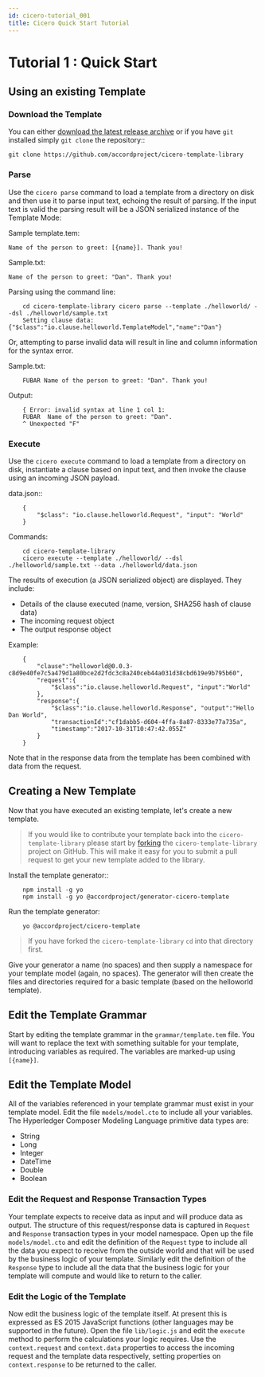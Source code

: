 ```yaml
---
id: cicero-tutorial_001
title: Cicero Quick Start Tutorial
---
```


# Tutorial 1 : Quick Start

## Using an existing Template

### Download the Template

You can either [download the latest release archive](https://github.com/accordproject/cicero-template-library/releases) or if you have `git`
installed simply `git clone` the repository::

    git clone https://github.com/accordproject/cicero-template-library

### Parse 

Use the `cicero parse` command to load a template from a directory on disk and then use
it to parse input text, echoing the result of parsing. If the input text is valid the parsing
result will be a JSON serialized instance of the Template Mode:

Sample template.tem:

    Name of the person to greet: [{name}]. Thank you!

Sample.txt:

    Name of the person to greet: "Dan". Thank you!

Parsing using the command line:

```
    cd cicero-template-library cicero parse --template ./helloworld/ --dsl ./helloworld/sample.txt
    Setting clause data: {"$class":"io.clause.helloworld.TemplateModel","name":"Dan"}
```

Or, attempting to parse invalid data will result in line and column information for the syntax
error.

Sample.txt:

```
    FUBAR Name of the person to greet: "Dan". Thank you!
```

Output:

```
    { Error: invalid syntax at line 1 col 1:
    FUBAR  Name of the person to greet: "Dan". 
    ^ Unexpected "F"
```

### Execute

Use the ``cicero execute`` command to load a template from a directory on disk,
instantiate a clause based on input text, and then invoke the clause using an incoming JSON
payload.

data.json::

```
    {
        "$class": "io.clause.helloworld.Request", "input": "World"
    }
```

Commands:

```
    cd cicero-template-library 
    cicero execute --template ./helloworld/ --dsl ./helloworld/sample.txt --data ./helloworld/data.json
```

The results of execution (a JSON serialized object) are displayed. They include: 

* Details of the clause executed (name, version, SHA256 hash of clause data)
* The incoming request object 
* The output response object

Example:

```
    {
        "clause":"helloworld@0.0.3-c8d9e40fe7c5a479d1a80bce2d2fdc3c8a240ceb44a031d38cbd619e9b795b60",
        "request":{
            "$class":"io.clause.helloworld.Request", "input":"World"
        }, 
        "response":{
            "$class":"io.clause.helloworld.Response", "output":"Hello Dan World",
            "transactionId":"cf1dabb5-d604-4ffa-8a87-8333e77a735a",
            "timestamp":"2017-10-31T10:47:42.055Z"
        }
    }
```

Note that in the response data from the template has been combined with data from the request.

## Creating a New Template

Now that you have executed an existing template, let's create a new template. 

> If you would like to contribute your template back into the `cicero-template-library` please start by [forking](https://help.github.com/articles/fork-a-repo/) the `cicero-template-library` project on GitHub. This will make it easy for you to submit a pull request to get your new template added to the library.

Install the template generator::

```
    npm install -g yo 
    npm install -g yo @accordproject/generator-cicero-template
```

Run the template generator:

```
    yo @accordproject/cicero-template
```

> If you have forked the `cicero-template-library` `cd` into that directory first.

Give your generator a name (no spaces) and then supply a namespace for your template model (again,
no spaces). The generator will then create the files and directories required for a basic template
(based on the helloworld template).

## Edit the Template Grammar

Start by editing the template grammar in the `grammar/template.tem` file. You will want to replace
the text with something suitable for your template, introducing variables as required. The
variables are marked-up using `[{name}]`.

## Edit the Template Model

All of the variables referenced in your template grammar must exist in your template model. Edit
the file `models/model.cto` to include all your variables. The Hyperledger Composer Modeling Language primitive data types
are:

- String 
- Long 
- Integer 
- DateTime 
- Double 
- Boolean

### Edit the Request and Response Transaction Types

Your template expects to receive data as input and will produce data as output. The structure of
this request/response data is captured in `Request` and `Response` transaction types in your model
namespace. Open up the file `models/model.cto` and edit the definition of the `Request` type to
include all the data you expect to receive from the outside world and that will be used by the
business logic of your template. Similarly edit the definition of the `Response` type to include
all the data that the business logic for your template will compute and would like to return to the
caller.

### Edit the Logic of the Template

Now edit the business logic of the template itself. At present this is expressed as ES 2015
JavaScript functions (other languages may be supported in the future). Open the file `lib/logic.js`
and edit the `execute` method to perform the calculations your logic requires. Use the
`context.request` and `context.data` properties to access the incoming request and the template
data respectively, setting properties on `context.response` to be returned to the caller.